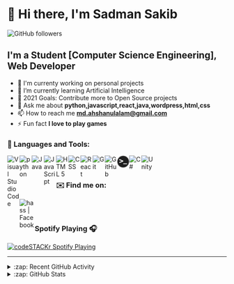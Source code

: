# 👋 Hi there, I'm Sadman Sakib 

![GitHub followers](https://img.shields.io/github/followers/HassProgrammer?label=FOLLOW&logo=github&style=for-the-badge)

## I'm a Student [Computer Science Engineering], Web Developer 
- 🔭 I'm currenty working on personal projects
- 🌱 I’m currently learning Artificial Intelligence
- 🥅 2021 Goals: Contribute more to Open Source projects
- 💬 Ask me about **python,javascript,react,java,wordpress,html,css**
- 📫 How to reach me **md.ahshanulalam@gmail.com**
- ⚡ Fun fact **I love to play games**

### 🧰 Languages and Tools:

<img align="left" alt="Visual Studio Code" width="28px" src="https://img.icons8.com/plasticine/100/000000/visual-studio-code-2019.png"/>

<img align="left" alt="python" width="28px" src="https://img.icons8.com/color/48/000000/python.png" />

<img align="left" alt="Java" width="28px" src="https://img.icons8.com/color/48/000000/java-coffee-cup-logo.png"/>

<img align="left" alt="JavaScript" width="28px" src="https://img.icons8.com/dusk/64/000000/javascript-logo.png" />

<img align="left" alt="HTML 5" width="28px" src="https://img.icons8.com/color/48/000000/html-5.png"/>

<img align="left" alt="CSS" width="28px" src="https://img.icons8.com/dusk/64/000000/css3.png"/>

<img align="left" alt="React" width="28px" src="https://img.icons8.com/bubbles/50/000000/react.png" />

<img align="left" alt="Git" width="28px" src="https://img.icons8.com/color/48/000000/git.png" />

<img align="left" alt="GitHub" width="28px" src="https://img.icons8.com/dusk/48/000000/github.png"/>

<img align="left" alt="Terminal" width="28px" src="https://raw.githubusercontent.com/github/explore/80688e429a7d4ef2fca1e82350fe8e3517d3494d/topics/terminal/terminal.png" />

<img align="left" alt="C#" width="28px" src="https://img.icons8.com/color/48/000000/c-sharp-logo-2.png"/>

<img align="left" alt="Unity" width="28px" src="https://img.icons8.com/nolan/64/unity.png"/>

<br/>
<br/>

### ✉️ Find me on:

<!--Facebook-->
[<img align="left" alt="hass | Facebook" width="35px" src="https://img.icons8.com/fluent/45/000000/instagram-new.png" />][facebook]

<br />
<br />

### Spotify Playing 🎧

[<img src="https://now-playing-codestackr.vercel.app/api/spotify-playing" alt="codeSTACKr Spotify Playing" width="350" />](https://open.spotify.com/user/swyqyimdc12jajde4vpwd2x1b)


---

<details>
  <summary>:zap: Recent GitHub Activity</summary>
  
<!--START_SECTION:activity-->

<!--END_SECTION:activity-->

</details>

<details>
  <summary>
    :zap: GitHub Stats
  </summary>
  <img align="left" alt="HassProgrammer's github stats" src="https://github-readme-stats.codestackr.vercel.app/api?username=HassProgrammer&show_icons=true&hide_border=true&theme="" />

</details>




[facebook]: https://www.facebook.com/ahshanulalam.khan.54

